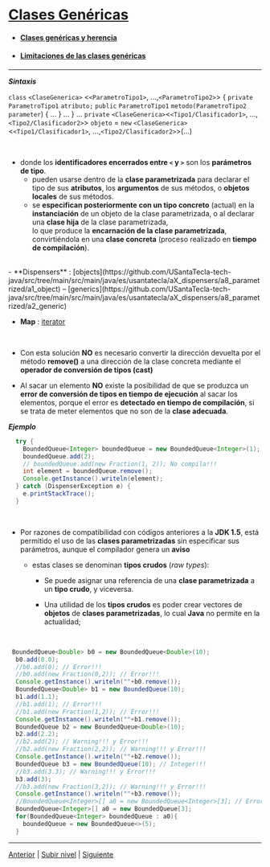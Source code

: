 # [Clases Genéricas](README.md)

- #### [Clases genéricas y herencia](u1genericClassesAndInheritance/README.md)
- #### [Limitaciones de las clases genéricas](u2genericClassesLimitations/README.md)


---

**_Sintaxis_**

`class` `<ClaseGenerica>` <`<ParametroTipo1>`, ...,`<ParametroTipo2>`> {
  `private` `ParametroTipo1` `atributo;`
  `public` `ParametroTipo1` `metodo(ParametroTipo2` `parameter`) {
    ...
  }
 ...
}
...
`private` `<ClaseGenerica>`<`<Tipo1/Clasificador1>`, ...,`<Tipo2/Clasificador2>`> `objeto`
  = `new` `<ClaseGenerica>`<`<Tipo1/Clasificador1>`, ...,`<Tipo2/Clasificador2>`>(...)

<br>

- donde los **identificadores encerrados entre `<` y `>`** son los **parámetros de tipo**.
  - pueden usarse dentro de la **clase parametrizada** para declarar el tipo de sus **atributos**, los **argumentos** de sus métodos, o **objetos locales** de sus métodos.
  - se **especifican posteriormente con un tipo concreto** (actual) en la **instanciación** de un objeto de la clase parametrizada, o al declarar una **clase hija** de la clase parametrizada,  
    lo que produce la **encarnación de la clase parametrizada**, convirtiéndola en una **clase concreta** (proceso realizado en **tiempo de compilación**).
<br>
- **Dispensers** : [objects](https://github.com/USantaTecla-tech-java/src/tree/main/src/main/java/es/usantatecla/aX_dispensers/a8_parametrized/a1_object) – [generics](https://github.com/USantaTecla-tech-java/src/tree/main/src/main/java/es/usantatecla/aX_dispensers/a8_parametrized/a2_generic)

- **Map** : [iterator](https://github.com/USantaTecla-tech-java/src/tree/main/src/main/java/es/usantatecla/aX_dispensers/a8_parametrized/a4_map)

<br>

- Con esta solución **NO** es necesario convertir la dirección devuelta por el método **remove()** a una dirección de la clase concreta mediante el **operador de conversión de tipos (cast)**

- Al sacar un elemento **NO** existe la posibilidad de que se produzca un **error de conversión de tipos en tiempo de ejecución** al sacar los elementos, porque el error es **detectado en tiempo de compilación**, si se trata de meter elementos que no son de la **clase adecuada**.

 	

**_Ejemplo_**


```java
  try {
    BoundedQueue<Integer> boundedQueue = new BoundedQueue<Integer>(1);
    boundedQueue.add(2);
    // boundedQueue.add(new Fraction(1, 2)); No compila!!!
    int element = boundedQueue.remove();
    Console.getInstance().writeln(element);
  } catch (DispenserException e) {
    e.printStackTrace();
  }
```
<br>

* Por razones de compatibilidad con códigos anteriores a la **JDK 1.5**, está permitido el uso de las **clases parametrizadas** sin especificar sus parámetros, aunque el compilador genera un **aviso**

  * estas clases se denominan **tipos crudos** (*raw types*):

    * Se puede asignar una referencia de una **clase parametrizada** a un **tipo crudo**, y viceversa.

    * Una utilidad de los **tipos crudos** es poder crear vectores de **objetos** de **clases parametrizadas**, lo cual **Java** no permite en la actualidad;

<br>

```java
 BoundedQueue<Double> b0 = new BoundedQueue<Double>(10);
  b0.add(0.0);
  //b0.add(0); // Error!!!
  //b0.add(new Fraction(0,2)); // Error!!!
  Console.getInstance().writeln(""+b0.remove());
  BoundedQueue<Double> b1 = new BoundedQueue(10);
  b1.add(1.1);
  //b1.add(1); // Error!!!
  //b1.add(new Fraction(1,2)); // Error!!!
  Console.getInstance().writeln(""+b1.remove());
  BoundedQueue b2 = new BoundedQueue<Double>(10);
  b2.add(2.2);
  //b2.add(2); // Warning!!! y Error!!!
  //b2.add(new Fraction(2,2)); // Warning!!! y Error!!!
  Console.getInstance().writeln(""+b2.remove());
  BoundedQueue b3 = new BoundedQueue(10); // Integer!!!
  //b3.add(3.3); // Warning!!! y Error!!!
  b3.add(3);
  //b3.add(new Fraction(3,2)); // Warning!!! y Error!!!
  Console.getInstance().writeln(""+b3.remove());
  //BoundedQueue<Integer>[] a0 = new BoundedQueue<Integer>[3]; // Error!!!
  BoundedQueue<Integer>[] a0 = new BoundedQueue[3];
  for(BoundedQueue<Integer> boundedQueue : a0){
    boundedQueue = new BoundedQueue<>(5);
  }
```



---

[Anterior](../README.md) | [Subir nivel](../README.md) | [Siguiente](/c4how/u8parametricProgramming/u1genericClasses/u1genericClassesAndInheritance/README.md)
